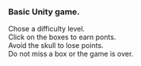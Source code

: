 <h3>Basic Unity game.</h3>
Chose a difficulty level.
<br>Click on the boxes to earn ponts.
<br>Avoid the skull to lose points.
<br>Do not miss a box or the game is over.

